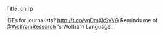 Title: chirp

IDEs for journalists? <a href="http://t.co/yqDmXkSvVG">http://t.co/yqDmXkSvVG</a> Reminds me of <a href="http://twitter.com/WolframResearch">@WolframResearch</a> 's Wolfram Language...
